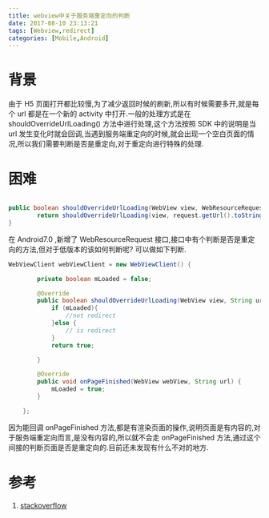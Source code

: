 ```yaml
---
title: webview中关于服务端重定向的判断
date: 2017-08-10 23:13:21
tags: [Webview,redirect]
categories: [Mobile,Android]
---
```


# 背景
由于 H5 页面打开都比较慢,为了减少返回时候的刷新,所以有时候需要多开,就是每个 url 都是在一个新的 activity 中打开.一般的处理方式是在 shouldOverrideUrlLoading() 方法中进行处理,这个方法按照 SDK 中的说明是当 url 发生变化时就会回调,当遇到服务端重定向的时候,就会出现一个空白页面的情况,所以我们需要判断是否是重定向,对于重定向进行特殊的处理.

<!-- more -->

# 困难

```java

public boolean shouldOverrideUrlLoading(WebView view, WebResourceRequest request) {
        return shouldOverrideUrlLoading(view, request.getUrl().toString());
}

```
在 Android7.0 ,新增了 WebResourceRequest 接口,接口中有个判断是否是重定向的方法,但对于低版本的该如何判断呢?
可以做如下判断.

```java
WebViewClient webViewClient = new WebViewClient() {

        private boolean mLoaded = false;

        @Override
        public boolean shouldOverrideUrlLoading(WebView view, String url) {
            if (mLoaded){
                //not redirect
            }else {
                // is redirect
            }
            return true;

        }

        @Override
        public void onPageFinished(WebView webView, String url) {
            mLoaded = true;
        }

    };
```

因为能回调 onPageFinished 方法,都是有渲染页面的操作,说明页面是有内容的,对于服务端重定向而言,是没有内容的,所以就不会走 onPageFinished 方法,通过这个间接的判断页面是否是重定向的.目前还未发现有什么不对的地方.


# 参考
1. [stackoverflow](https://stackoverflow.com/questions/3852414/in-a-webview-is-there-a-way-for-shouldoverrideurlloading-to-determine-if-it-is-c/45477862#45477862)
